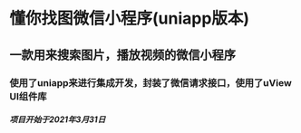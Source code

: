 # 懂你找图微信小程序(uniapp版本)
## 一款用来搜索图片，播放视频的微信小程序
### 使用了uniapp来进行集成开发，封装了微信请求接口，使用了uView UI组件库
##### 项目开始于2021年3月31日
